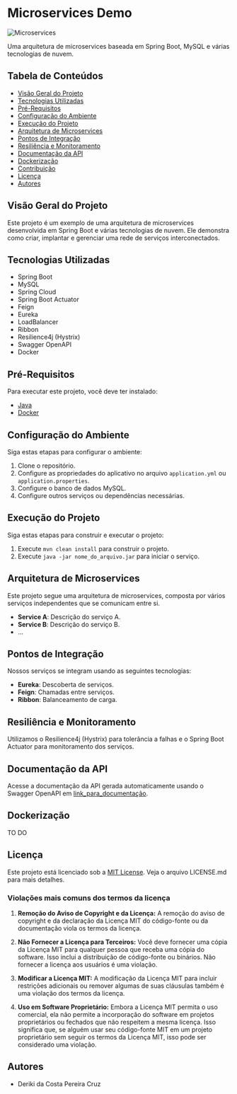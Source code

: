 # Microservices Demo

![Microservices](link_para_uma_imagem_relacionada_ao_seu_projeto.png)

Uma arquitetura de microservices baseada em Spring Boot, MySQL e várias tecnologias de nuvem.

## Tabela de Conteúdos

- [Visão Geral do Projeto](#visão-geral-do-projeto)
- [Tecnologias Utilizadas](#tecnologias-utilizadas)
- [Pré-Requisitos](#pré-requisitos)
- [Configuração do Ambiente](#configuração-do-ambiente)
- [Execução do Projeto](#execução-do-projeto)
- [Arquitetura de Microservices](#arquitetura-de-microservices)
- [Pontos de Integração](#pontos-de-integração)
- [Resiliência e Monitoramento](#resiliência-e-monitoramento)
- [Documentação da API](#documentação-da-api)
- [Dockerização](#dockerização)
- [Contribuição](#contribuição)
- [Licença](#licença)
- [Autores](#autores)

## Visão Geral do Projeto

Este projeto é um exemplo de uma arquitetura de microservices desenvolvida em Spring Boot e várias tecnologias de nuvem. Ele demonstra como criar, implantar e gerenciar uma rede de serviços interconectados.

## Tecnologias Utilizadas

- Spring Boot
- MySQL
- Spring Cloud
- Spring Boot Actuator
- Feign
- Eureka
- LoadBalancer
- Ribbon
- Resilience4j (Hystrix)
- Swagger OpenAPI
- Docker

## Pré-Requisitos

Para executar este projeto, você deve ter instalado:

- [Java](link_para_o_site_do_java)
- [Docker](link_para_o_site_do_docker)

## Configuração do Ambiente

Siga estas etapas para configurar o ambiente:

1. Clone o repositório.
2. Configure as propriedades do aplicativo no arquivo `application.yml` ou `application.properties`.
3. Configure o banco de dados MySQL.
4. Configure outros serviços ou dependências necessárias.

## Execução do Projeto

Siga estas etapas para construir e executar o projeto:

1. Execute `mvn clean install` para construir o projeto.
2. Execute `java -jar nome_do_arquivo.jar` para iniciar o serviço.

## Arquitetura de Microservices

Este projeto segue uma arquitetura de microservices, composta por vários serviços independentes que se comunicam entre si.

- **Service A**: Descrição do serviço A.
- **Service B**: Descrição do serviço B.
- ...

## Pontos de Integração

Nossos serviços se integram usando as seguintes tecnologias:

- **Eureka**: Descoberta de serviços.
- **Feign**: Chamadas entre serviços.
- **Ribbon**: Balanceamento de carga.

## Resiliência e Monitoramento

Utilizamos o Resilience4j (Hystrix) para tolerância a falhas e o Spring Boot Actuator para monitoramento dos serviços.

## Documentação da API

Acesse a documentação da API gerada automaticamente usando o Swagger OpenAPI em [link_para_documentação](link_para_documentação).

## Dockerização
TO DO

## Licença

Este projeto está licenciado sob a [MIT License](https://opensource.org/license/mit/). Veja o arquivo LICENSE.md para mais detalhes.
### Violações mais comuns dos termos da licença
  1. **Remoção do Aviso de Copyright e da Licença:** A remoção do aviso de copyright e da declaração da Licença MIT do código-fonte ou da documentação viola os termos da licença.

  2. **Não Fornecer a Licença para Terceiros:** Você deve fornecer uma cópia da Licença MIT para qualquer pessoa que receba uma cópia do software. Isso inclui a distribuição de código-fonte ou binários. Não fornecer a licença aos usuários é uma violação.

  3. **Modificar a Licença MIT:** A modificação da Licença MIT para incluir restrições adicionais ou remover algumas de suas cláusulas também é uma violação dos termos da licença.

  4. **Uso em Software Proprietário:** Embora a Licença MIT permita o uso comercial, ela não permite a incorporação do software em projetos proprietários ou fechados que não respeitem a mesma licença. Isso significa que, se alguém usar seu código-fonte MIT em um projeto proprietário sem seguir os termos da Licença MIT, isso pode ser considerado uma violação.

## Autores
- Deriki da Costa Pereira Cruz

